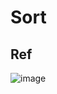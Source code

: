 # Sort
## Ref
![image](https://github.com/40843245/Kotlin_Code_Practice/assets/75050655/650f41ba-8d56-44c8-8e58-b08011ab29d2)
